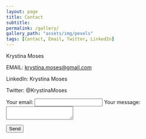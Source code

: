 ```yaml
---
layout: page
title: Contact
subtitle:
permalink: /gallery/
gallery_path: "assets/img/pexels"
tags: [Contact, Email, Twitter, LinkedIn]
---
```


Krystina Moses

EMAIL: krystina.moses@gmail.com

LinkedIn: Krystina Moses

Twitter: @KrystinaMoses

<form
  action="https://formspree.io/f/xleobgqn"
  method="POST">
  <label>
    Your email:
    <input type="text" name="_replyto">
  </label>
  <label>
    Your message:
    <textarea name="message"></textarea>
  </label>
 
  <button type="submit">Send</button>
</form>
